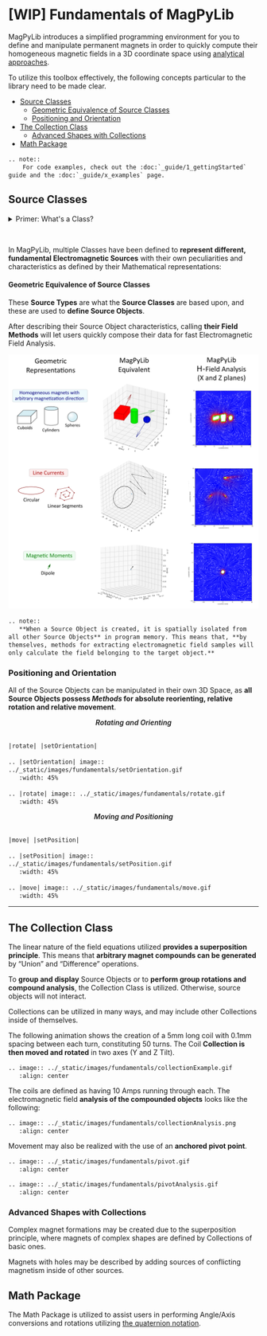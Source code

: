 # [WIP] Fundamentals of MagPyLib

MagPyLib introduces a simplified programming environment for you to define and manipulate permanent magnets in order to quickly compute their homogeneous magnetic fields in a 3D coordinate space using [ analytical approaches][paper]. 

To utilize this toolbox effectively, the following concepts particular to the library need to be made clear. 

  - [Source Classes](#source-classes)
      - [Geometric Equivalence of Source Classes](#geometric-equivalence-of-source-classes)
    - [Positioning and Orientation](#positioning-and-orientation)
  - [The Collection Class](#the-collection-class)
    - [Advanced Shapes with Collections](#advanced-shapes-with-collections)
  - [Math Package](#math-package)

```eval_rst
.. note::
    For code examples, check out the :doc:`_guide/1_gettingStarted` guide and the :doc:`_guide/x_examples` page.
```

## Source Classes

<details>
<summary> <a>Primer: What's a Class?</a> </summary>

```eval_rst
.. note::
    A **Class in Object Oriented Programming** stands for **the grouping of Characteristics** that **define an Object** and its **behavior**, their interactions being **expressed through function calls known as Methods**. 
    
    Programmers can define instances of a Class, called Objects, then procedurally interact with these Objects by **updating** their attributes or by **executing** their Methods.
```
</details>

&nbsp;

In MagPyLib, multiple Classes have been defined to **represent different, fundamental Electromagnetic Sources** with their own peculiarities and characteristics as defined by their Mathematical representations:

#### Geometric Equivalence of Source Classes

These **Source Types** are what the **Source Classes** are based upon, and these are used to **define Source Objects**. 

After describing their Source Object characteristics, calling **their Field Methods** will let users quickly compose their data for fast Electromagnetic Field Analysis.

![](../_static/images/fundamentals/sourceEquivalent.png)

```eval_rst
.. note::
   **When a Source Object is created, it is spatially isolated from all other Source Objects** in program memory. This means that, **by themselves, methods for extracting electromagnetic field samples will only calculate the field belonging to the target object.**
```

### Positioning and Orientation

All of the Source Objects can be manipulated in their own 3D Space, as **all Source Objects possess *Methods* for absolute reorienting, relative rotation and relative movement**.

<i><p align="center" style="font-weight: 600;"> Rotating and Orienting </p></i>

```eval_rst

|rotate| |setOrientation|

.. |setOrientation| image:: ../_static/images/fundamentals/setOrientation.gif
   :width: 45%

.. |rotate| image:: ../_static/images/fundamentals/rotate.gif
   :width: 45%

```

<i><p align="center" style="font-weight: 600;"> Moving and Positioning </p></i>

```eval_rst

|move| |setPosition|

.. |setPosition| image:: ../_static/images/fundamentals/setPosition.gif
   :width: 45%

.. |move| image:: ../_static/images/fundamentals/move.gif
   :width: 45%
```
---

## The Collection Class

The linear nature of the field equations utilized **provides a superposition principle**. This means that **arbitrary magnet compounds can be generated** by “Union” and “Difference” operations.

To **group and display** Source Objects or to **perform group rotations and compound analysis**, the Collection Class is utilized. Otherwise, source objects will not interact.

Collections can be utilized in many ways, and may include other Collections inside of themselves. 

The following animation shows the creation of a 5mm long coil with 0.1mm spacing between each turn, constituting 50 turns.
The Coil **Collection is then moved and rotated** in two axes (Y and Z Tilt). 

```eval_rst
.. image:: ../_static/images/fundamentals/collectionExample.gif
   :align: center
```

The coils are defined as having 10 Amps running through each. 
The electromagnetic field **analysis of the compounded objects** looks like the following:

```eval_rst
.. image:: ../_static/images/fundamentals/collectionAnalysis.png
   :align: center
```

Movement may also be realized with the use of an **anchored pivot point**.

```eval_rst
.. image:: ../_static/images/fundamentals/pivot.gif
   :align: center
```

```eval_rst
.. image:: ../_static/images/fundamentals/pivotAnalysis.gif
   :align: center
```

### Advanced Shapes with Collections

Complex magnet formations may be created due to the superposition principle, where magnets of complex shapes are defined by Collections of basic ones.

Magnets with holes may be described by adding sources of conflicting magnetism inside of other sources.


## Math Package

The Math Package is utilized to assist users in performing Angle/Axis conversions and rotations utilizing [the quaternion notation](https://en.wikipedia.org/wiki/Quaternions_and_spatial_rotation).

[paper]: http://mystery-404.herokuapp.com